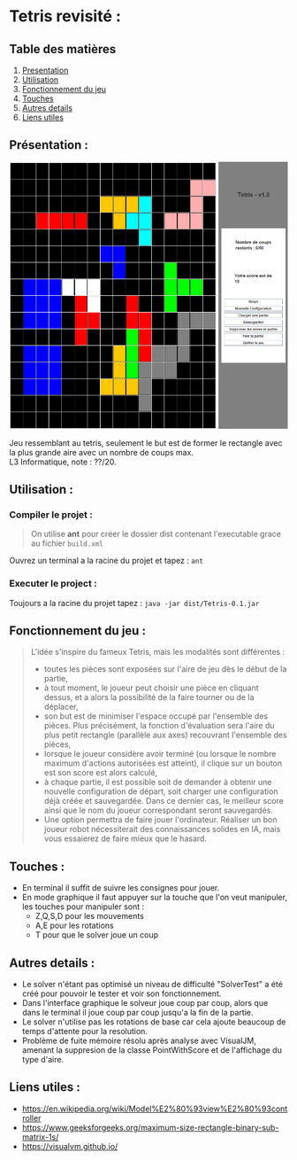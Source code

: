 # Tetris revisité :

## Table des matières

1. [Presentation](#presentation-)
2. [Utilisation](#utilisation-)
3. [Fonctionnement du jeu](#fonctionnement-du-jeu-)
4. [Touches](#touches-)
5. [Autres details](#autres-details-)
6. [Liens utiles](#liens-utiles-)

## Présentation :

<p align="center"><img src="img.png"></p>

Jeu ressemblant au tetris, seulement le but est de former le rectangle avec la plus grande aire avec un nombre de coups max. <br>
L3 Informatique, note : ??/20.

## Utilisation :

### Compiler le projet :
  
>On utilise **ant** pour créer le dossier dist contenant l'executable grace au fichier `build.xml`
   
Ouvrez un terminal a la racine du projet et tapez : `ant`

### Executer le project :
    
Toujours a la racine du projet tapez : `java -jar dist/Tetris-0.1.jar`

## Fonctionnement du jeu :

>L'idée s'inspire du fameux Tetris, mais les modalités sont différentes :
  >- toutes les pièces sont exposées sur l'aire de jeu dès le début de la partie,
  >- à tout moment, le joueur peut choisir une pièce en cliquant dessus, et a alors la
  >possibilité de la faire tourner ou de la déplacer,
  >- son but est de minimiser l'espace occupé par l'ensemble des pièces. Plus précisément, la fonction d'évaluation sera l'aire du plus petit rectangle (parallèle aux
  >axes) recouvrant l'ensemble des pièces,
  >- lorsque le joueur considère avoir terminé (ou lorsque le nombre maximum d'actions autorisées est atteint), il clique sur un bouton est son score est alors calculé,
  >- à chaque partie, il est possible soit de demander à obtenir une nouvelle configuration de départ, soit charger une configuration déjà créée et sauvegardée. Dans ce
  >dernier cas, le meilleur score ainsi que le nom du joueur correspondant seront
  >sauvegardés.
  >- Une option permettra de faire jouer l'ordinateur. Réaliser un bon joueur robot nécessiterait des connaissances solides en IA, mais vous essaierez de faire mieux
  >que le hasard.
  
## Touches :

- En terminal il suffit de suivre les consignes pour jouer.
- En mode graphique il faut appuyer sur la touche que l'on veut manipuler, les touches pour manipuler sont :
  - Z,Q,S,D pour les mouvements
  - A,E pour les rotations
  - T pour que le solver joue un coup

## Autres details :

- Le solver n'étant pas optimisé un niveau de difficulté "SolverTest" a été créé pour pouvoir le tester et voir son fonctionnement.
- Dans l'interface graphique le solveur joue coup par coup, alors que dans le terminal il joue coup par coup jusqu'a la fin de la partie.
- Le solver n'utilise pas les rotations de base car cela ajoute beaucoup de temps d'attente pour la resolution.
- Problème de fuite mémoire résolu après analyse avec VisualJM, amenant la suppresion de la classe PointWithScore et de l'affichage du type d'aire.

## Liens utiles :

- https://en.wikipedia.org/wiki/Model%E2%80%93view%E2%80%93controller
- https://www.geeksforgeeks.org/maximum-size-rectangle-binary-sub-matrix-1s/
- https://visualvm.github.io/
